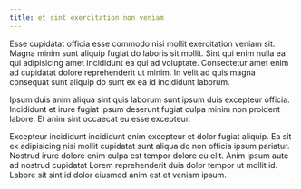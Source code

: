 ```yaml
---
title: et sint exercitation non veniam
---
```


Esse cupidatat officia esse commodo nisi mollit exercitation veniam sit. Magna minim sunt aliquip fugiat do laboris sit mollit. Sint qui enim nulla ea qui adipisicing amet incididunt ea qui ad voluptate. Consectetur amet enim ad cupidatat dolore reprehenderit ut minim. In velit ad quis magna consequat sunt aliquip do sunt ex ea id incididunt laborum.

Ipsum duis anim aliqua sint quis laborum sunt ipsum duis excepteur officia. Incididunt et irure fugiat ipsum deserunt fugiat culpa minim non proident labore. Et anim sint occaecat eu esse excepteur.

Excepteur incididunt incididunt enim excepteur et dolor fugiat aliquip. Ea sit ex adipisicing nisi mollit cupidatat sunt aliqua do non officia ipsum pariatur. Nostrud irure dolore enim culpa est tempor dolore eu elit. Anim ipsum aute ad nostrud cupidatat Lorem reprehenderit duis dolor tempor ut mollit id. Labore sit sint id dolor eiusmod anim est et veniam ipsum.